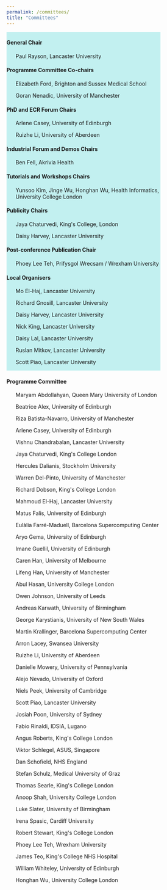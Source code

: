 ```yaml
---
permalink: /committees/
title: "Committees"
---
```


<html>
<head>
<meta name="viewport" content="width=device-width, initial-scale=1">
<style>
* {
  box-sizing: border-box;
}

/* Create four equal columns that floats next to each other */
.column {
  float: left;
  width: 50%;
  padding: 10px;
  height: 1330px; /* Should be removed. Only for demonstration */
}

.column-1 {
  float: left;
  width: 50%;
  padding: 10px;
  height: 100%; /* Should be removed. Only for demonstration */
}

/* Clear floats after the columns */
.row:after {
  content: "";
  display: table;
  clear: both;
}

body {
    font-family: 'Akaya Telivigala';
} 
h1, h2, h3, h5, h6 {
  font-family: 'Akaya Telivigala';
}

h4 {
  font-family: 'Akaya Telivigala';
  font-size: 18px;
}

p {
font-size: 14px;
}

</style>
</head>

<body>

<div class="row">
<div class="column" style="background-color:  #c2f0f0;">
<h4>General Chair</h4> 
<ul>
<p>Paul Rayson, Lancaster University</p>
</ul>

<h4>Programme Committee Co-chairs</h4>
<ul>
<p>Elizabeth Ford, Brighton and Sussex Medical School</p>
<p>Goran Nenadic, University of Manchester</p>
</ul>

<h4>PhD and ECR Forum Chairs</h4>
<ul>
<p>Arlene Casey, University of Edinburgh</p>
<p>Ruizhe Li, University of Aberdeen</p>
</ul>
    
<h4>Industrial Forum and Demos Chairs</h4>
<ul>
<p>Ben Fell, Akrivia Health</p>
</ul>

<h4>Tutorials and Workshops Chairs</h4>   
<ul>
<p>Yunsoo Kim, Jinge Wu, Honghan Wu, Health Informatics, University College London</p>
</ul>

<h4>Publicity Chairs</h4>
<ul>
<p>Jaya Chaturvedi, King's College, London</p>
<p>Daisy Harvey, Lancaster University</p>
</ul>

<h4>Post-conference Publication Chair</h4>
<ul>
<p>Phoey Lee Teh, Prifysgol Wrecsam / Wrexham University</p>
</ul>

<h4>Local Organisers</h4>
<ul>
<p>Mo El-Haj, Lancaster University</p>
      	<p>Richard Gnosill, Lancaster University</p>
      	<p>Daisy Harvey, Lancaster University</p>
      	<p>Nick King, Lancaster University</p>
      <p>Daisy Lal, Lancaster University</p>
      <p>Ruslan Mitkov, Lancaster University</p>
      <p>Scott Piao, Lancaster University</p>
</ul>
</div>
  
<div class="column-1" style="background-color: #0000;">
<h4>Programme Committee</h4>
<ul>
<p> Maryam Abdollahyan, Queen Mary University of London </p>
<p> Beatrice Alex, University of Edinburgh </p>
<p> Riza Batista-Navarro, University of Manchester </p> 
<p> Arlene Casey, University of Edinburgh </p>
<p> Vishnu Chandrabalan, Lancaster University </p>
<p> Jaya Chaturvedi, King's College London </p>
<p> Hercules Dalianis, Stockholm University </p>
<p> Warren Del-Pinto, University of Manchester </p>
<p> Richard Dobson, King's College London </p>
<p> Mahmoud El-Haj, Lancaster University </p>
<p> Matus Falis, University of Edinburgh </p>
<p> Eulàlia Farré-Maduell, Barcelona Supercomputing Center </p>
<p> Aryo Gema, University of Edinburgh </p>
<p> Imane Guellil, University of Edinburgh </p>
<p> Caren Han, University of Melbourne </p>
<p> Lifeng Han, University of Manchester </p>
<p> Abul Hasan, University College London </p>
<p> Owen Johnson, University of Leeds </p>
<p> Andreas Karwath, University of Birmingham </p>
<p> George Karystianis, University of New South Wales </p>
<p> Martin Krallinger, Barcelona Supercomputing Center </p>
<p> Arron Lacey, Swansea University </p>
<p> Ruizhe Li, University of Aberdeen </p>
<p> Danielle Mowery, University of Pennsylvania </p>
<p> Alejo Nevado, University of Oxford </p>
<p> Niels Peek, University of Cambridge </p>
<p> Scott Piao, Lancaster University </p>
<p> Josiah Poon, University of Sydney </p>
<p> Fabio Rinaldi, IDSIA, Lugano </p>
<p> Angus Roberts, King's College London </p>
<p> Viktor Schlegel, ASUS, Singapore </p>
<p> Dan Schofield, NHS England </p>
<p> Stefan Schulz, Medical University of Graz </p>
<p> Thomas Searle, King's College London </p>
<p> Anoop Shah, University College London </p>
<p> Luke Slater, University of Birmingham </p>
<p> Irena Spasic, Cardiff University </p>
<p> Robert Stewart, King's College London </p>
<p> Phoey Lee Teh, Wrexham University </p>
<p> James Teo, King's College NHS Hospital </p>
<p> William Whiteley, University of Edinburgh </p>
<p> Honghan Wu, University College London </p>
</ul>
</div>

</body>
</html>


